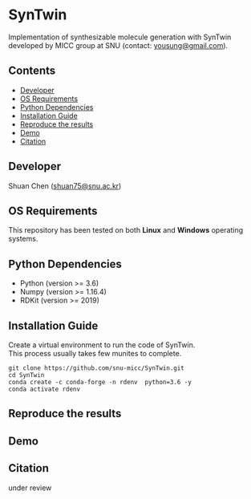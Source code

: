 # SynTwin

Implementation of synthesizable molecule generation with SynTwin developed by MICC group at SNU (contact: yousung@gmail.com).

## Contents

- [Developer](#developer)
- [OS Requirements](#os-requirements)
- [Python Dependencies](#python-dependencies)
- [Installation Guide](#installation-guide)
- [Reproduce the results](#reproduce-the-results)
- [Demo](#demo)
- [Citation](#citation)

## Developer
Shuan Chen (shuan75@snu.ac.kr)<br>

## OS Requirements
This repository has been tested on both **Linux** and **Windows** operating systems.

## Python Dependencies
* Python (version >= 3.6) 
* Numpy (version >= 1.16.4) 
* RDKit (version >= 2019)


## Installation Guide
Create a virtual environment to run the code of SynTwin.<br>
This process usually takes few munites to complete.<br>
```
git clone https://github.com/snu-micc/SynTwin.git
cd SynTwin
conda create -c conda-forge -n rdenv  python=3.6 -y
conda activate rdenv
```

## Reproduce the results

## Demo



## Citation
under review
